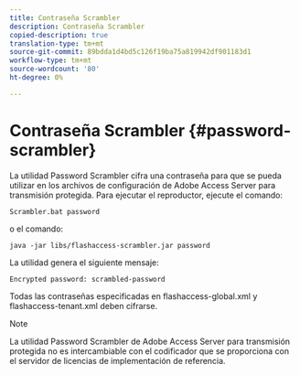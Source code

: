 ```yaml
---
title: Contraseña Scrambler
description: Contraseña Scrambler
copied-description: true
translation-type: tm+mt
source-git-commit: 89bdda1d4bd5c126f19ba75a819942df901183d1
workflow-type: tm+mt
source-wordcount: '80'
ht-degree: 0%

---
```



# Contraseña Scrambler {#password-scrambler}

La utilidad Password Scrambler cifra una contraseña para que se pueda utilizar en los archivos de configuración de Adobe Access Server para transmisión protegida. Para ejecutar el reproductor, ejecute el comando:

```
Scrambler.bat password 
```

o el comando:

```
java -jar libs/flashaccess-scrambler.jar password  
```

La utilidad genera el siguiente mensaje:

```
Encrypted password: scrambled-password 
```

Todas las contraseñas especificadas en flashaccess-global.xml y flashaccess-tenant.xml deben cifrarse.

>[!NOTE]
>
>La utilidad Password Scrambler de Adobe Access Server para transmisión protegida no es intercambiable con el codificador que se proporciona con el servidor de licencias de implementación de referencia.

